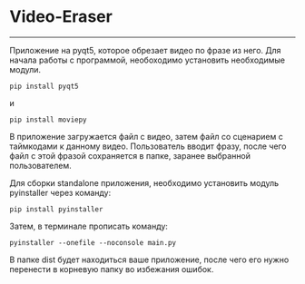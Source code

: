 # Video-Eraser
-------------------------------------------------------------------------
Приложение на pyqt5, которое обрезает видео по фразе из него.
Для начала работы с программой, необоходимо установить необходимые модули.

`pip install pyqt5`

и

`pip install moviepy`

В приложение загружается файл с видео, затем файл со сценарием с таймкодами к данному видео. 
Пользователь вводит фразу, после чего файл с этой фразой сохраняется в папке, заранее выбранной пользователем.

Для сборки standalone приложения, необходимо установить модуль pyinstaller через команду:

`pip install pyinstaller`

Затем, в терминале прописать команду:

`pyinstaller --onefile --noconsole main.py`

В папке dist будет находиться ваше приложение, после чего его нужно перенести в корневую папку во избежания ошибок.
